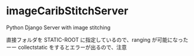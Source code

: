 # imageCaribStitchServer
Python Django Server with image stitching


直接フォルダを
  STATIC-ROOT
 に指定しているので、ranging が可能になった
 ーー
 collectstatic をするとエラーが出るので、注意
 